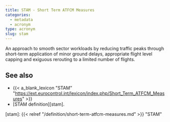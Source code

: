 ```yaml
---
title: STAM - Short Term ATFCM Measures
categories:
  - metadata
  - acronym
type: acronym
slug: stam
---
```


An approach to smooth sector workloads by reducing traffic peaks through
short-term application of minor ground delays, appropriate flight level
capping and exiguous rerouting to a limited number of flights.

## See also

* {{< a_blank_lexicon "STAM" "https://ext.eurocontrol.int/lexicon/index.php/Short_Term_ATFCM_Measures" >}}
* [STAM definition][stam].



[stam]: {{< relref "/definition/short-term-atfcm-measures.md" >}} "STAM"
